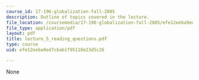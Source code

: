 ```yaml
---
course_id: 17-196-globalization-fall-2005
description: Outline of topics covered in the lecture.
file_location: /coursemedia/17-196-globalization-fall-2005/efe12eeba9ed7cbab1f95118e23d5c26_lecture_5_reading_questions.pdf
file_type: application/pdf
layout: pdf
title: lecture_5_reading_questions.pdf
type: course
uid: efe12eeba9ed7cbab1f95118e23d5c26

---
```

None